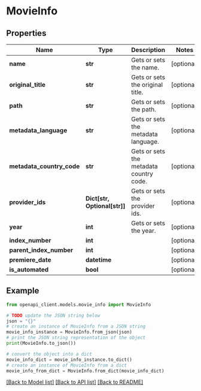 # MovieInfo


## Properties

Name | Type | Description | Notes
------------ | ------------- | ------------- | -------------
**name** | **str** | Gets or sets the name. | [optional] 
**original_title** | **str** | Gets or sets the original title. | [optional] 
**path** | **str** | Gets or sets the path. | [optional] 
**metadata_language** | **str** | Gets or sets the metadata language. | [optional] 
**metadata_country_code** | **str** | Gets or sets the metadata country code. | [optional] 
**provider_ids** | **Dict[str, Optional[str]]** | Gets or sets the provider ids. | [optional] 
**year** | **int** | Gets or sets the year. | [optional] 
**index_number** | **int** |  | [optional] 
**parent_index_number** | **int** |  | [optional] 
**premiere_date** | **datetime** |  | [optional] 
**is_automated** | **bool** |  | [optional] 

## Example

```python
from openapi_client.models.movie_info import MovieInfo

# TODO update the JSON string below
json = "{}"
# create an instance of MovieInfo from a JSON string
movie_info_instance = MovieInfo.from_json(json)
# print the JSON string representation of the object
print(MovieInfo.to_json())

# convert the object into a dict
movie_info_dict = movie_info_instance.to_dict()
# create an instance of MovieInfo from a dict
movie_info_from_dict = MovieInfo.from_dict(movie_info_dict)
```
[[Back to Model list]](../README.md#documentation-for-models) [[Back to API list]](../README.md#documentation-for-api-endpoints) [[Back to README]](../README.md)


